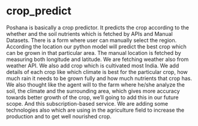 # crop_predict
Poshana is basically a crop predictor. It predicts the crop according to the whether and the soil nutrients which is fetched by APIs and Manual Datasets. There is a form where user can manually select the region. According the location our python model will predict the best crop which can be grown in that particular area. The manual location is fetched by measuring both longitude and latitude. We are fetching weather also from weather API. We also add crop which is cultivated most India. We add details of each crop like which climate is best for the particular crop, how much rain it needs to be grown fully and how much nutrients that crop has. We also thought like the agent will to the farm where he/she analyze the soil, the climate and the surrounding area, which gives more accuracy towards better growth of the crop, we’ll going to add this in our future scope. And this subscription-based service. We are adding some technologies also which are using in the agriculture field to increase the production and to get well nourished crop.
